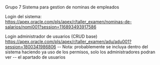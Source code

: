 Grupo 7
Sistema para gestion de nominas de empleados

Login del sistema: 
https://apex.oracle.com/pls/apex/r/taller_examen/nominas-de-salarios/nomi001?session=116893493917586

Login administrador de usuarios (CRUD base)
https://apex.oracle.com/pls/apex/r/taller_examen/adu/adu001?session=1800341986806
-- Nota: probablemente se incluya dentro del sistema haciendo ya uso de los permisos, solo los administradores podran ver
-- el apartado de usuarios
